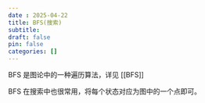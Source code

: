 ```yaml
---
date : 2025-04-22
title: BFS(搜索)
subtitle: 
draft: false
pin: false
categories: []
---
```




BFS 是图论中的一种遍历算法，详见 [[BFS]]

BFS 在搜索中也很常用，将每个状态对应为图中的一个点即可。
